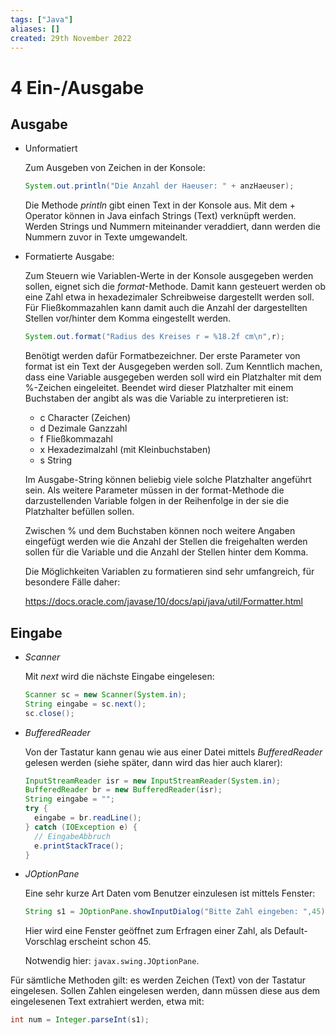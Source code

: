 ```yaml
---
tags: ["Java"]
aliases: []
created: 29th November 2022
---
```


# 4 Ein-/Ausgabe

## Ausgabe

- Unformatiert

  Zum Ausgeben von Zeichen in der Konsole:

  ```java
  System.out.println("Die Anzahl der Haeuser: " + anzHaeuser);
  ```

  Die Methode *println* gibt einen Text in der Konsole aus. Mit dem + Operator können in Java einfach Strings (Text) verknüpft werden. Werden Strings und Nummern miteinander veraddiert, dann werden die Nummern zuvor in Texte umgewandelt.

- Formatierte Ausgabe:

  Zum Steuern wie Variablen-Werte in der Konsole ausgegeben werden sollen, eignet sich die *format*-Methode. Damit kann gesteuert werden ob eine Zahl etwa in hexadezimaler Schreibweise dargestellt werden soll. Für Fließkommazahlen kann damit auch die Anzahl der dargestellten Stellen vor/hinter dem Komma eingestellt werden.

  ```java
  System.out.format("Radius des Kreises r = %18.2f cm\n",r);
  ```

  Benötigt werden dafür Formatbezeichner. Der erste Parameter von format ist ein Text der Ausgegeben werden soll. Zum Kenntlich machen, dass eine Variable ausgegeben werden soll wird ein Platzhalter mit dem %-Zeichen eingeleitet. Beendet wird dieser Platzhalter mit einem Buchstaben der angibt als was die Variable zu interpretieren ist:

  - c Character (Zeichen)
  - d Dezimale Ganzzahl
  - f Fließkommazahl
  - x Hexadezimalzahl (mit Kleinbuchstaben)
  - s String

  Im Ausgabe-String können beliebig viele solche Platzhalter angeführt sein. Als weitere Parameter müssen in der format-Methode die darzustellenden Variable folgen in der Reihenfolge in der sie die Platzhalter befüllen sollen.

  Zwischen % und dem Buchstaben können noch weitere Angaben eingefügt werden wie die Anzahl der Stellen die freigehalten werden sollen für die Variable und die Anzahl der Stellen hinter dem Komma.

  Die Möglichkeiten Variablen zu formatieren sind sehr umfangreich, für besondere Fälle daher:

  <https://docs.oracle.com/javase/10/docs/api/java/util/Formatter.html>

## Eingabe

- *Scanner*

  Mit *next* wird die nächste Eingabe eingelesen:

  ```java
  Scanner sc = new Scanner(System.in);
  String eingabe = sc.next();
  sc.close();
  ```

- *BufferedReader*

  Von der Tastatur kann genau wie aus einer Datei mittels *BufferedReader* gelesen werden (siehe später, dann wird das hier auch klarer):

  ```java
  InputStreamReader isr = new InputStreamReader(System.in);
  BufferedReader br = new BufferedReader(isr);
  String eingabe = "";
  try {
    eingabe = br.readLine();
  } catch (IOException e) {
    // EingabeAbbruch
    e.printStackTrace();
  }
  ```

- *JOptionPane*

  Eine sehr kurze Art Daten vom Benutzer einzulesen ist mittels Fenster:

  ```java
  String s1 = JOptionPane.showInputDialog("Bitte Zahl eingeben: ",45);
  ```

  Hier wird eine Fenster geöffnet zum Erfragen einer Zahl, als Default-Vorschlag erscheint schon 45.

  Notwendig hier: `javax.swing.JOptionPane`.

Für sämtliche Methoden gilt: es werden Zeichen (Text) von der Tastatur eingelesen. Sollen Zahlen eingelesen werden, dann müssen diese aus dem eingelesenen Text extrahiert werden, etwa mit:

```java
int num = Integer.parseInt(s1);
```

